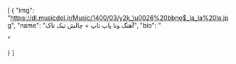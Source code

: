 [
  {
    "img": "https://dl.musicdel.ir/Music/1400/03/y2k_\u0026%20bbno$_la_la%20la.jpg",
    "name": "آهنگ ونا پاپ تاپ + چالش تیک تاک",
    "bio": "<!-- Music player by www.1abzar.com --->
<script type="text/javascript" src="https://1abzaar.ir/abzar/tools/player/?pl=2&color=212121"></script>
<script>var listmusic1abzar=[];listmusic1abzar[0] = {title:"ونا پاپ تاپ candy Team ",url: "http://dl.ir-media.ir/99/1/bbno$_&_Y2K_feat_Enrique_Iglesias.mp3"};</script><div style="display:none"><h2><a href="https://www.1abzar.com/abzar/music.php">&#1605;&#1608;&#1586;&#1740;&#1705; &#1662;&#1604;&#1740;&#1585;</a></h2></div>
<!-- Music player by www.1abzar.com --->"
  }
]
